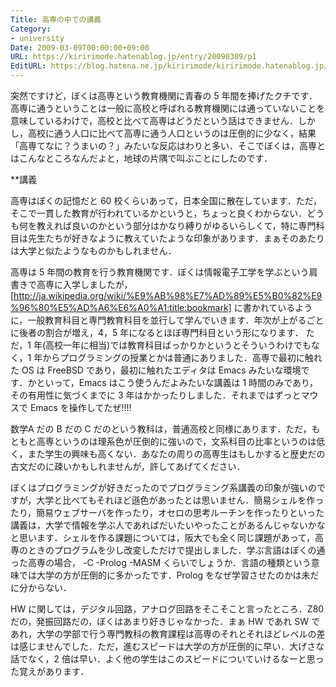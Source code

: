 ```yaml
---
Title: 高専の中での講義
Category:
- university
Date: 2009-03-09T00:00:00+09:00
URL: https://kiririmode.hatenablog.jp/entry/20090309/p1
EditURL: https://blog.hatena.ne.jp/kiririmode/kiririmode.hatenablog.jp/atom/entry/8454420450078213378
---
```



突然ですけど，ぼくは高専という教育機関に青春の 5 年間を捧げたクチです．
高専に通うということは一般に高校と呼ばれる教育機関には通っていないことを意味しているわけで，高校と比べて高専はどうだという話はできません．しかし，高校に通う人口に比べて高専に通う人口というのは圧倒的に少なく，結果「高専てなに？うまいの？」みたいな反応はわりと多い．そこでぼくは，高専とはこんなところなんだよと，地球の片隅で叫ぶことにしたのです．

**講義

高専はぼくの記憶だと 60 校くらいあって，日本全国に散在しています．ただ，そこで一貫した教育が行われているかというと，ちょっと良くわからない．どうも何を教えれば良いのかという部分はかなり縛りがゆるいらしくて，特に専門科目は先生たちが好きなように教えていたような印象があります．まぁそのあたりは大学と似たようなものかもしれません．

高専は 5 年間の教育を行う教育機関です．ぼくは情報電子工学を学ぶという肩書きで高専に入学しましたが，[http://ja.wikipedia.org/wiki/%E9%AB%98%E7%AD%89%E5%B0%82%E9%96%80%E5%AD%A6%E6%A0%A1:title:bookmark] に書かれているように，一般教育科目と専門教育科目を並行して学んでいきます．年次が上がるごとに後者の割合が増え，4，5 年になるとほぼ専門科目という形になります．
ただ，1 年(高校一年に相当)では教育科目ばっかりかというとそういうわけでもなく，1 年からプログラミングの授業とかは普通にありました．高専で最初に触れた OS は FreeBSD であり，最初に触れたエディタは Emacs みたいな環境です．かといって，Emacs はこう使うんだよみたいな講義は 1 時間のみであり，その有用性に気づくまでに 3 年はかかったりしました．それまではずっとマウスで Emacs を操作してたぜ!!!! 

数学A だの B だの C だのという教科は，普通高校と同様にあります．ただ，もともと高専というのは理系色が圧倒的に強いので，文系科目の比率というのは低く，また学生の興味も高くない．あなたの周りの高専生はもしかすると歴史だの古文だのに疎いかもしれませんが，許してあげてください．

ぼくはプログラミングが好きだったのでプログラミング系講義の印象が強いのですが，大学と比べてもそれほど遜色があったとは思いません．簡易シェルを作ったり，簡易ウェブサーバを作ったり，オセロの思考ルーチンを作ったりといった講義は，大学で情報を学ぶ人であればだいたいやったことがあるんじゃないかなと思います．シェルを作る課題については，阪大でも全く同じ課題があって，高専のときのプログラムを少し改変しただけで提出しました．学ぶ言語はぼくの通った高専の場合，
-C
-Prolog
-MASM
くらいでしょうか．言語の種類という意味では大学の方が圧倒的に多かったです．Prolog をなぜ学習させたのかは未だに分からない．

HW に関しては，デジタル回路，アナログ回路をそこそこと言ったところ．Z80 だの，発振回路だの，ぼくはあまり好きじゃなかった．まぁ HW であれ SW であれ，大学の学部で行う専門教科の教育課程は高専のそれとそれほどレベルの差は感じませんでした．ただ，進むスピードは大学の方が圧倒的に早い．大げさな話でなく，2 倍は早い．よく他の学生はこのスピードについていけるなーと思った覚えがあります．
